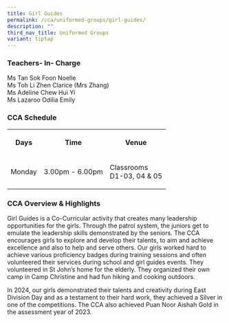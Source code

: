 ```yaml
---
title: Girl Guides
permalink: /cca/uniformed-groups/girl-guides/
description: ""
third_nav_title: Uniformed Groups
variant: tiptap
---
```

<h3>Teachers- In- Charge</h3>
<p>Ms Tan Sok Foon Noelle
<br>Ms Toh Li Zhen Clarice (Mrs Zhang)
<br>Ms Adeline Chew Hui Yi
<br>Ms Lazaroo Odilia Emily</p>
<h3>CCA Schedule</h3>
<table style="minWidth: 75px">
<colgroup>
<col>
<col>
<col>
</colgroup>
<tbody>
<tr>
<th rowspan="1" colspan="1">
<p>Days</p>
</th>
<th rowspan="1" colspan="1">
<p>Time</p>
</th>
<th rowspan="1" colspan="1">
<p>Venue</p>
</th>
</tr>
<tr>
<td rowspan="1" colspan="1">
<p>Monday</p>
</td>
<td rowspan="1" colspan="1">
<p>3.00pm - 6.00pm</p>
</td>
<td rowspan="1" colspan="1">
<p>Classrooms
<br>D1-03, 04 &amp; 05</p>
</td>
</tr>
</tbody>
</table>
<h3>CCA Overview &amp; Highlights</h3>
<p>Girl Guides is a Co-Curricular activity that creates many leadership opportunities
for the girls. Through the patrol system, the juniors get to emulate the
leadership skills demonstrated by the seniors. The CCA encourages girls
to explore and develop their talents, to aim and achieve excellence and
also to help and serve others. Our girls worked hard to achieve various
proficiency badges during training sessions and often volunteered their
services during school and girl guides events. They volunteered in St John’s
home for the elderly. They organized their own camp in Camp Christine and
had fun hiking and cooking outdoors.</p>
<p>In 2024, our girls demonstrated their talents and creativity during East
Division Day and as a testament to their hard work, they achieved a Silver
in one of the competitions. The CCA also achieved Puan Noor Aishah Gold
in the assessment year of 2023.</p>
<p></p>
